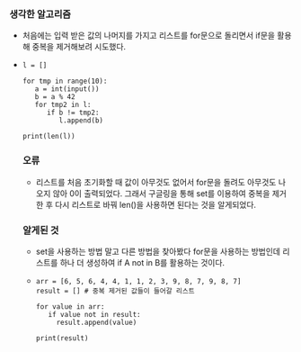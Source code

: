 ### 생각한 알고리즘
 - 처음에는 입력 받은 값의 나머지를 가지고 리스트를 for문으로 돌리면서 if문을 활용해 중복을 제거해보려 시도했다.
 -     l = []

       for tmp in range(10):
          a = int(input())
          b = a % 42
          for tmp2 in l:
             if b != tmp2:
                l.append(b)
            
       print(len(l))

   ### 오류
   -  리스트를 처음 초기화할 때 값이 아무것도 없어서 for문을 돌려도 아무것도 나오지 않아 0이 출력되었다.
      그래서 구글링을 통해 set를 이용하여 중복을 제거한 후 다시 리스트로 바꿔 len()을 사용하면 된다는 것을 알게되었다.

   ### 알게된 것
   - set을 사용하는 방법 말고 다른 방법을 찾아봤다
     for문을 사용하는 방법인데 리스트를 하나 더 생성하여 if A not in B를 활용하는 것이다.
   -     arr = [6, 5, 6, 4, 4, 1, 1, 2, 3, 9, 8, 7, 9, 8, 7]
         result = [] # 중복 제거된 값들이 들어갈 리스트

         for value in arr:
            if value not in result:
              result.append(value)

         print(result)

     
